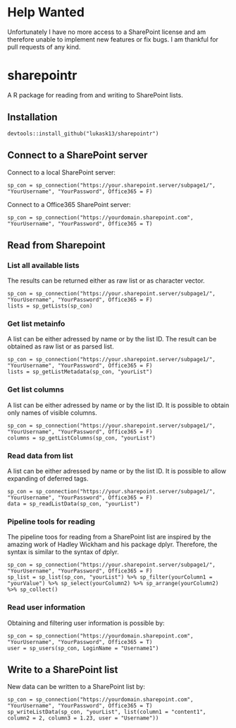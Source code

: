 # Help Wanted
Unfortunately I have no more access to a SharePoint license and am therefore unable to implement new features or fix bugs. I am thankful for pull requests of any kind.

# sharepointr
A R package for reading from and writing to SharePoint lists.

## Installation
`devtools::install_github("lukask13/sharepointr")`

## Connect to a SharePoint server
Connect to a local SharePoint server:

`sp_con = sp_connection("https://your.sharepoint.server/subpage1/", "YourUsername", "YourPassword", Office365 = F)`

Connect to a Office365 SharePoint server:

`sp_con = sp_connection("https://yourdomain.sharepoint.com", "YourUsername", "YourPassword", Office365 = T)`

## Read from Sharepoint
### List all available lists
The results can be returned either as raw list or as character vector.
```
sp_con = sp_connection("https://your.sharepoint.server/subpage1/", "YourUsername", "YourPassword", Office365 = F)
lists = sp_getLists(sp_con)
```

### Get list metainfo
A list can be either adressed by name or by the list ID. The result can be obtained as raw list or as parsed list.
```
sp_con = sp_connection("https://your.sharepoint.server/subpage1/", "YourUsername", "YourPassword", Office365 = F)
lists = sp_getListMetadata(sp_con, "yourList")
```

### Get list columns
A list can be either adressed by name or by the list ID. It is possible to obtain only names of visible columns.
```
sp_con = sp_connection("https://your.sharepoint.server/subpage1/", "YourUsername", "YourPassword", Office365 = F)
columns = sp_getListColumns(sp_con, "yourList")
```

### Read data from list
A list can be either adressed by name or by the list ID. It is possible to allow expanding of deferred tags.
```
sp_con = sp_connection("https://your.sharepoint.server/subpage1/", "YourUsername", "YourPassword", Office365 = F)
data = sp_readListData(sp_con, "yourList")
```

### Pipeline tools for reading
The pipeline toos for reading from a SharePoint list are inspired by the amazing work of Hadley Wickham and his package dplyr.
Therefore, the syntax is similar to the syntax of dplyr.
```
sp_con = sp_connection("https://your.sharepoint.server/subpage1/", "YourUsername", "YourPassword", Office365 = F)
sp_list = sp_list(sp_con, "yourList") %>% sp_filter(yourColumn1 = "yourValue") %>% sp_select(yourColumn2) %>% sp_arrange(yourColumn2) %>% sp_collect()
```

### Read user information
Obtaining and filtering user information is possible by:
```
sp_con = sp_connection("https://yourdomain.sharepoint.com", "YourUsername", "YourPassword", Office365 = T)
user = sp_users(sp_con, LoginName = "Username1")
```

## Write to a SharePoint list
New data can be written to a SharePoint list by:
```
sp_con = sp_connection("https://yourdomain.sharepoint.com", "YourUsername", "YourPassword", Office365 = T)
sp_writeListData(sp_con, "yourList", list(column1 = "content1", column2 = 2, column3 = 1.23, user = "Username"))
